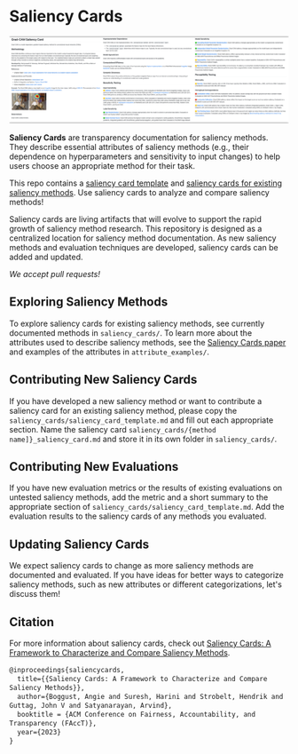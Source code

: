 # Saliency Cards
![Saliency card teaser.](teaser.png)

**Saliency Cards** are transparency documentation for saliency methods. They describe essential attributes of saliency methods (e.g., their dependence on hyperparameters and sensitivity to input changes) to help users choose an appropriate method for their task.

This repo contains a [saliency card template](https://github.com/mitvis/saliency-cards/blob/main/saliency_cards/saliency_card_template.md) and [saliency cards for existing saliency methods](https://github.com/mitvis/saliency-cards/tree/main/saliency_cards). Use saliency cards to analyze and compare saliency methods!

Saliency cards are living artifacts that will evolve to support the rapid growth of saliency method research. This repository is designed as a centralized location for saliency method documentation. As new saliency methods and evaluation techniques are developed, saliency cards can be added and updated.

*We accept pull requests!*

## Exploring Saliency Methods
To explore saliency cards for existing saliency methods, see currently documented methods in `saliency_cards/`. To learn more about the attributes used to describe saliency methods, see the [Saliency Cards paper](https://arxiv.org/abs/2206.02958) and examples of the attributes in `attribute_examples/`.

## Contributing New Saliency Cards
If you have developed a new saliency method or want to contribute a saliency card for an existing saliency method, please copy the `saliency_cards/saliency_card_template.md` and fill out each appropriate section. Name the saliency card `saliency_cards/{method name]}_saliency_card.md` and store it in its own folder in `saliency_cards/`.

## Contributing New Evaluations
If you have new evaluation metrics or the results of existing evaluations on untested saliency methods, add the metric and a short summary to the appropriate section of `saliency_cards/saliency_card_template.md`. Add the evaluation results to the saliency cards of any methods you evaluated.

## Updating Saliency Cards
We expect saliency cards to change as more saliency methods are documented and evaluated. If you have ideas for better ways to categorize saliency methods, such as new attributes or different categorizations, let's discuss them!

## Citation
For more information about saliency cards, check out [Saliency Cards: A Framework to Characterize and Compare Saliency Methods](https://arxiv.org/abs/2206.02958).

```
@inproceedings{saliencycards,
  title={{Saliency Cards: A Framework to Characterize and Compare Saliency Methods}},
  author={Boggust, Angie and Suresh, Harini and Strobelt, Hendrik and Guttag, John V and Satyanarayan, Arvind},
  booktitle = {ACM Conference on Fairness, Accountability, and Transparency (FAccT)},
  year={2023}
}
```
